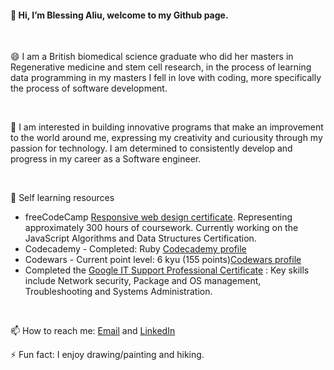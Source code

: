 #### 👋 Hi, I’m Blessing Aliu, welcome to my Github page.

</br> 

😄 I am a British biomedical science graduate who did her masters in Regenerative medicine and stem cell research, in the process of learning data programming in my masters I fell in love with coding, more specifically the process of software development.

</br> 

🌱 I am interested in building innovative programs that make an improvement to the world around me, expressing my creativity and curiousity through my passion for technology. I am determined to consistently develop and progress in my career as a Software engineer.

</br> 

💬 Self learning resources 
- freeCodeCamp [Responsive web design certificate](https://www.freecodecamp.org/certification/blessingaliu/responsive-web-design). Representing approximately 300 hours of coursework. Currently working on the JavaScript Algorithms and Data Structures Certification.
- Codecademy - Completed: Ruby [Codecademy profile](https://www.codecademy.com/profiles/blessingaliu)
- Codewars - Current point level: 6 kyu (155 points)[Codewars profile](https://www.codewars.com/users/blessinga)
- Completed the [Google IT Support Professional Certificate](https://coursera.org/share/764ef370c5f682e1d3ea89e5820523e1) : Key skills include Network security, Package and OS management, Troubleshooting and Systems Administration.

</br> 

📫 How to reach me: [Email](blessingaliu@ymail.com) and [LinkedIn](https://www.linkedin.com/in/blessingaliu/)

⚡ Fun fact: I enjoy drawing/painting and hiking.


 <!--
![Blessing's GitHub stats](https://github-readme-stats.vercel.app/api?username=blessingaliu&show_icons=true&theme=radical)
-->

